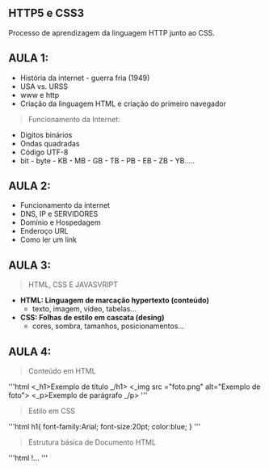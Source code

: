 ## HTTP5 e CSS3
 Processo de aprendizagem da linguagem HTTP junto ao CSS.

## AULA 1:
* História da internet - guerra fria (1949)
* USA vs. URSS
* www e http
* Criação da linguagem HTML e criação do primeiro navegador

> Funcionamento da Internet:
* Digitos binários
* Ondas quadradas
* Código UTF-8
* bit - byte - KB - MB - GB - TB - PB - EB - ZB - YB.....

## AULA 2:
* Funcionamento da internet
* DNS, IP e SERVIDORES
* Domínio e Hospedagem
* Enderoço URL
* Como ler um link

## AULA 3:
> HTML, CSS E JAVASVRIPT
- **HTML: Linguagem de marcação hypertexto (conteúdo)**
   - texto, imagem, vídeo, tabelas...
- **CSS: Folhas de estilo em cascata (desing)**
   - cores, sombra, tamanhos, posicionamentos...

## AULA 4:
> Conteúdo em HTML

'''html
 <_h1>Exemplo de título _/h1>
 <_img src ="foto.png" alt="Exemplo de foto">
 <_p>Exemplo de parágrafo _/p>
'''

> Estilo em CSS

'''html
h1{
    font-family:Arial;
    font-size:20pt;
    color:blue;
}
'''

> Estrutura básica de Documento HTML

'''html
!...
'''